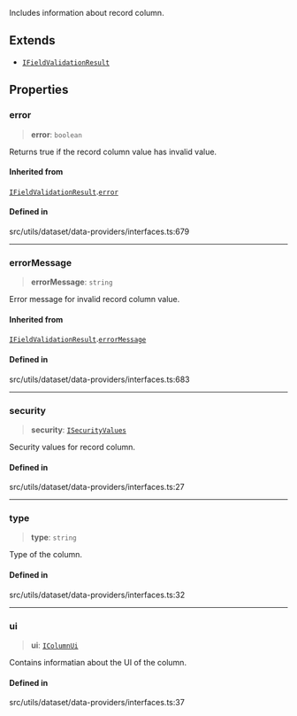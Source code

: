 Includes information about record column.

## Extends

- [`IFieldValidationResult`](IFieldValidationResult.md)

## Properties

### error

> **error**: `boolean`

Returns true if the record column value has invalid value.

#### Inherited from

[`IFieldValidationResult`](IFieldValidationResult.md).[`error`](IFieldValidationResult.md#error)

#### Defined in

src/utils/dataset/data-providers/interfaces.ts:679

***

### errorMessage

> **errorMessage**: `string`

Error message for invalid record column value.

#### Inherited from

[`IFieldValidationResult`](IFieldValidationResult.md).[`errorMessage`](IFieldValidationResult.md#errormessage)

#### Defined in

src/utils/dataset/data-providers/interfaces.ts:683

***

### security

> **security**: [`ISecurityValues`](ISecurityValues.md)

Security values for record column.

#### Defined in

src/utils/dataset/data-providers/interfaces.ts:27

***

### type

> **type**: `string`

Type of the column.

#### Defined in

src/utils/dataset/data-providers/interfaces.ts:32

***

### ui

> **ui**: [`IColumnUi`](IColumnUi.md)

Contains informatian about the UI of the column.

#### Defined in

src/utils/dataset/data-providers/interfaces.ts:37
